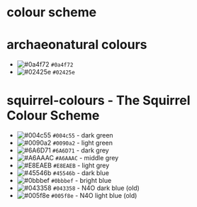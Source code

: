 # colour scheme

# archaeonatural colours

* ![#0a4f72](https://placehold.co/15x15/0a4f72/0a4f72.png) `#0a4f72`
* ![#02425e](https://placehold.co/15x15/02425e/02425e.png) `#02425e`

# squirrel-colours - The Squirrel Colour Scheme

* ![#004c55](https://placehold.co/15x15/004c55/004c55.png) `#004c55` - dark green
* ![#0090a2](https://placehold.co/15x15/0090a2/0090a2.png) `#0090a2` - light green
* ![#6A6D71](https://placehold.co/15x15/6A6D71/6A6D71.png) `#6A6D71` - dark grey
* ![#A6AAAC](https://placehold.co/15x15/A6AAAC/A6AAAC.png) `#A6AAAC` - middle grey
* ![#E8EAEB](https://placehold.co/15x15/E8EAEB/E8EAEB.png) `#E8EAEB` - light grey
* ![#45546b](https://placehold.co/15x15/45546b/45546b.png) `#45546b` - dark blue
* ![#0bbbef](https://placehold.co/15x15/0bbbef/0bbbef.png) `#0bbbef` - bright blue
* ![#043358](https://placehold.co/15x15/043358/043358.png) `#043358` - N4O dark blue (old)
* ![#005f8e](https://placehold.co/15x15/005f8e/005f8e.png) `#005f8e` - N4O light blue (old)

